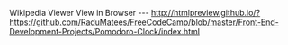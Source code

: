 Wikipedia Viewer
View in Browser ---
http://htmlpreview.github.io/?https://github.com/RaduMatees/FreeCodeCamp/blob/master/Front-End-Development-Projects/Pomodoro-Clock/index.html
